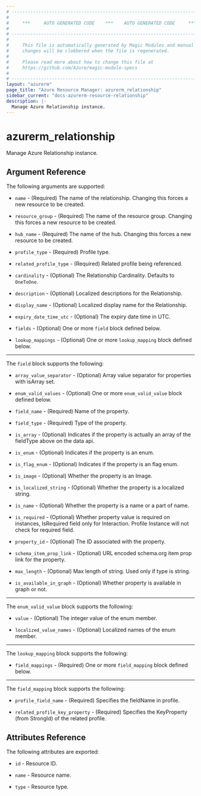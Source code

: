 ```yaml
---
# ----------------------------------------------------------------------------
#
#     ***     AUTO GENERATED CODE    ***    AUTO GENERATED CODE     ***
#
# ----------------------------------------------------------------------------
#
#     This file is automatically generated by Magic Modules and manual
#     changes will be clobbered when the file is regenerated.
#
#     Please read more about how to change this file at
#     https://github.com/Azure/magic-module-specs
#
# ----------------------------------------------------------------------------
layout: "azurerm"
page_title: "Azure Resource Manager: azurerm_relationship"
sidebar_current: "docs-azurerm-resource-relationship"
description: |-
  Manage Azure Relationship instance.
---
```


# azurerm_relationship

Manage Azure Relationship instance.


## Argument Reference

The following arguments are supported:

* `name` - (Required) The name of the relationship. Changing this forces a new resource to be created.

* `resource_group` - (Required) The name of the resource group. Changing this forces a new resource to be created.

* `hub_name` - (Required) The name of the hub. Changing this forces a new resource to be created.

* `profile_type` - (Required) Profile type.

* `related_profile_type` - (Required) Related profile being referenced.

* `cardinality` - (Optional) The Relationship Cardinality. Defaults to `OneToOne`.

* `description` - (Optional) Localized descriptions for the Relationship.

* `display_name` - (Optional) Localized display name for the Relationship.

* `expiry_date_time_utc` - (Optional) The expiry date time in UTC.

* `fields` - (Optional) One or more `field` block defined below.

* `lookup_mappings` - (Optional) One or more `lookup_mapping` block defined below.

---

The `field` block supports the following:

* `array_value_separator` - (Optional) Array value separator for properties with isArray set.

* `enum_valid_values` - (Optional) One or more `enum_valid_value` block defined below.

* `field_name` - (Required) Name of the property.

* `field_type` - (Required) Type of the property.

* `is_array` - (Optional) Indicates if the property is actually an array of the fieldType above on the data api.

* `is_enum` - (Optional) Indicates if the property is an enum.

* `is_flag_enum` - (Optional) Indicates if the property is an flag enum.

* `is_image` - (Optional) Whether the property is an Image.

* `is_localized_string` - (Optional) Whether the property is a localized string.

* `is_name` - (Optional) Whether the property is a name or a part of name.

* `is_required` - (Optional) Whether property value is required on instances, IsRequired field only for Interaction. Profile Instance will not check for required field.

* `property_id` - (Optional) The ID associated with the property.

* `schema_item_prop_link` - (Optional) URL encoded schema.org item prop link for the property.

* `max_length` - (Optional) Max length of string. Used only if type is string.

* `is_available_in_graph` - (Optional) Whether property is available in graph or not.


---

The `enum_valid_value` block supports the following:

* `value` - (Optional) The integer value of the enum member.

* `localized_value_names` - (Optional) Localized names of the enum member.

---

The `lookup_mapping` block supports the following:

* `field_mappings` - (Required) One or more `field_mapping` block defined below.


---

The `field_mapping` block supports the following:

* `profile_field_name` - (Required) Specifies the fieldName in profile.

* `related_profile_key_property` - (Required) Specifies the KeyProperty (from StrongId) of the related profile.

## Attributes Reference

The following attributes are exported:

* `id` - Resource ID.

* `name` - Resource name.

* `type` - Resource type.
